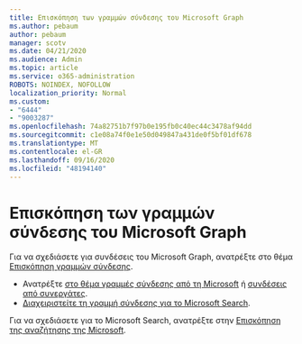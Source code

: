 ```yaml
---
title: Επισκόπηση των γραμμών σύνδεσης του Microsoft Graph
ms.author: pebaum
author: pebaum
manager: scotv
ms.date: 04/21/2020
ms.audience: Admin
ms.topic: article
ms.service: o365-administration
ROBOTS: NOINDEX, NOFOLLOW
localization_priority: Normal
ms.custom:
- "6444"
- "9003287"
ms.openlocfilehash: 74a82751b7f97b0e195fb0c40ec44c3478af94dd
ms.sourcegitcommit: c1e08a74f0e1e50d049847a431de0f5bf01df678
ms.translationtype: MT
ms.contentlocale: el-GR
ms.lasthandoff: 09/16/2020
ms.locfileid: "48194140"
---
```

# <a name="overview-of-microsoft-graph-connectors"></a>Επισκόπηση των γραμμών σύνδεσης του Microsoft Graph

Για να σχεδιάσετε για συνδέσεις του Microsoft Graph, ανατρέξτε στο θέμα  [Επισκόπηση γραμμών σύνδεσης](https://docs.microsoft.com/microsoftsearch/connectors-overview).

- Ανατρέξτε [στο θέμα γραμμές σύνδεσης από τη Microsoft](https://docs.microsoft.com/microsoftsearch/connectors-gallery#Microsoft) ή  [συνδέσεις από συνεργάτες](https://docs.microsoft.com/microsoftsearch/connectors-gallery#Partners).
- [Διαχειριστείτε τη γραμμή σύνδεσης για το Microsoft Search](https://docs.microsoft.com/microsoftsearch/manage-connector).

Για να σχεδιάσετε για το Microsoft Search, ανατρέξτε στην  [Επισκόπηση της αναζήτησης της Microsoft](https://docs.microsoft.com/microsoftsearch/overview-microsoft-search).
